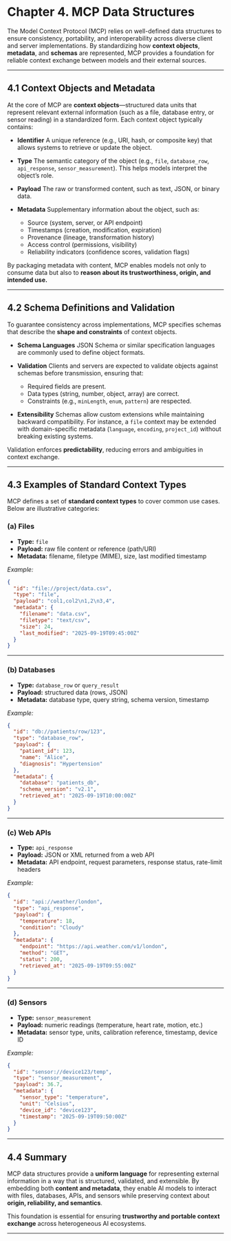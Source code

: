 # **Chapter 4. MCP Data Structures**

The Model Context Protocol (MCP) relies on well-defined data structures to ensure consistency, portability, and interoperability across diverse client and server implementations. By standardizing how **context objects**, **metadata**, and **schemas** are represented, MCP provides a foundation for reliable context exchange between models and their external sources.

---

## 4.1 Context Objects and Metadata

At the core of MCP are **context objects**—structured data units that represent relevant external information (such as a file, database entry, or sensor reading) in a standardized form. Each context object typically contains:

* **Identifier**
  A unique reference (e.g., URI, hash, or composite key) that allows systems to retrieve or update the object.

* **Type**
  The semantic category of the object (e.g., `file`, `database_row`, `api_response`, `sensor_measurement`). This helps models interpret the object’s role.

* **Payload**
  The raw or transformed content, such as text, JSON, or binary data.

* **Metadata**
  Supplementary information about the object, such as:

  * Source (system, server, or API endpoint)
  * Timestamps (creation, modification, expiration)
  * Provenance (lineage, transformation history)
  * Access control (permissions, visibility)
  * Reliability indicators (confidence scores, validation flags)

By packaging metadata with content, MCP enables models not only to consume data but also to **reason about its trustworthiness, origin, and intended use.**

---

## 4.2 Schema Definitions and Validation

To guarantee consistency across implementations, MCP specifies schemas that describe the **shape and constraints** of context objects.

* **Schema Languages**
  JSON Schema or similar specification languages are commonly used to define object formats.

* **Validation**
  Clients and servers are expected to validate objects against schemas before transmission, ensuring that:

  * Required fields are present.
  * Data types (string, number, object, array) are correct.
  * Constraints (e.g., `minLength`, `enum`, `pattern`) are respected.

* **Extensibility**
  Schemas allow custom extensions while maintaining backward compatibility. For instance, a `file` context may be extended with domain-specific metadata (`language`, `encoding`, `project_id`) without breaking existing systems.

Validation enforces **predictability**, reducing errors and ambiguities in context exchange.

---

## 4.3 Examples of Standard Context Types

MCP defines a set of **standard context types** to cover common use cases. Below are illustrative categories:

### (a) Files

* **Type:** `file`
* **Payload:** raw file content or reference (path/URI)
* **Metadata:** filename, filetype (MIME), size, last modified timestamp

*Example:*

```json
{
  "id": "file://project/data.csv",
  "type": "file",
  "payload": "col1,col2\n1,2\n3,4",
  "metadata": {
    "filename": "data.csv",
    "filetype": "text/csv",
    "size": 24,
    "last_modified": "2025-09-19T09:45:00Z"
  }
}
```

---

### (b) Databases

* **Type:** `database_row` or `query_result`
* **Payload:** structured data (rows, JSON)
* **Metadata:** database type, query string, schema version, timestamp

*Example:*

```json
{
  "id": "db://patients/row/123",
  "type": "database_row",
  "payload": {
    "patient_id": 123,
    "name": "Alice",
    "diagnosis": "Hypertension"
  },
  "metadata": {
    "database": "patients_db",
    "schema_version": "v2.1",
    "retrieved_at": "2025-09-19T10:00:00Z"
  }
}
```

---

### (c) Web APIs

* **Type:** `api_response`
* **Payload:** JSON or XML returned from a web API
* **Metadata:** API endpoint, request parameters, response status, rate-limit headers

*Example:*

```json
{
  "id": "api://weather/london",
  "type": "api_response",
  "payload": {
    "temperature": 18,
    "condition": "Cloudy"
  },
  "metadata": {
    "endpoint": "https://api.weather.com/v1/london",
    "method": "GET",
    "status": 200,
    "retrieved_at": "2025-09-19T09:55:00Z"
  }
}
```

---

### (d) Sensors

* **Type:** `sensor_measurement`
* **Payload:** numeric readings (temperature, heart rate, motion, etc.)
* **Metadata:** sensor type, units, calibration reference, timestamp, device ID

*Example:*

```json
{
  "id": "sensor://device123/temp",
  "type": "sensor_measurement",
  "payload": 36.7,
  "metadata": {
    "sensor_type": "temperature",
    "unit": "Celsius",
    "device_id": "device123",
    "timestamp": "2025-09-19T09:50:00Z"
  }
}
```

---

## 4.4 Summary

MCP data structures provide a **uniform language** for representing external information in a way that is structured, validated, and extensible. By embedding both **content and metadata**, they enable AI models to interact with files, databases, APIs, and sensors while preserving context about **origin, reliability, and semantics**.

This foundation is essential for ensuring **trustworthy and portable context exchange** across heterogeneous AI ecosystems.

---

